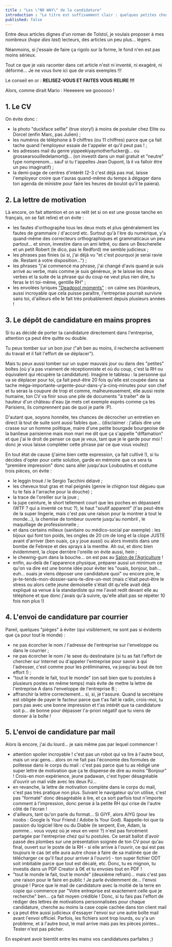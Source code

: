 ```yaml
---
title : "Les \"NO WAY\" de la candidature"
introduction : "Le titre est suffisamment clair : quelques petites choses à éviter quand on postule !"
published: false
---
```


Entre deux articles dignes d'un roman de Tolstoï, je voulais proposer à mes nombreux (<i lang="en">hope dies last</i>) lecteurs, des articles un peu plus... légers.

Néanmoins, si j'essaie de faire ça rigolo sur la forme, le fond n'en est pas moins sérieux.

Tout ce que je vais raconter dans cet article n'est ni inventé, ni exagéré, ni déformé... Je ne vous livre ici que de vrais exemples !!!

Le conseil en or : **RELISEZ-VOUS ET FAITES VOUS RELIRE !!!**

Alors, comme dirait Mario : Heeeeere we goooooo !

## 1. Le CV

On évite donc :

- la photo "duckface selfie" (true story!) à moins de postuler chez Elite ou Dorcel (enfin Marc, pas Julien) ;
- les numéros de téléphone à 9 chiffres (ou 11 chiffres) parce que ça fait tache quand l'employeur essaie de t'appeler et qu'il peut pas ! ;
- les adresses mail du genre yippeekiyaymotherfucker@... ou grossearsouilledelamort@... (on investit dans un mail gratuit et "neutre" type nomprenom... sauf si tu t'appelles Jean Dupont, là il va falloir être un peu imaginatif) ;
- la demi-page de centres d'intérêt (2-3 c'est déjà pas mal, laisse l'employeur croire que t'auras quand-même du temps à dégager dans ton agenda de ministre pour faire les heures de boulot qu'il te paiera).


## 2. La lettre de motivation

Là encore, on fait attention et on se relit (et si on est une grosse tanche en français, on se fait relire) et on évite :

- les fautes d'orthographe tous les deux mots et plus généralement les fautes de grammaire / d'accord etc. Surtout qu'à l'ère du numérique, y'a quand-même des correcteurs orthographiques et grammaticaux un peu partout... et sinon, investire dans un ami lettré, ou dans un Bescherelle et un petit Robert (le dico, pas le Redford) me semble judicieux ;
- les phrases pas finies (si si, j'ai déjà vu "et c'est pourquoi je serai ravie de. Restant à votre disposition…") ;
- les phrases "j'ai commencé ma phrase, j'ai changé d'avis quand je suis arrivé au verbe, mais comme je suis généreux, je te laisse les deux verbes et la suite de la phrase qui du coup ne veut plus rien dire, tu feras le tri toi-même, gentille RH" ;
- les envolées lyriques ["Deadpool moments"](https://youtu.be/0Mr8VoqJICY) : on calme ses (h)ardeurs, aussi incroyable que cela puisse paraître, l'entreprise pourrait survivre sans toi, d'ailleurs elle le fait très probablement depuis plusieurs années !

## 3. Le dépôt de candidature en mains propres

Si tu as décidé de porter ta candidature directement dans l'entreprise, attention ça peut être quitte ou double.

Tu peux tomber sur un bon jour ("ah ben au moins, il recherche activement du travail et il fait l'effort de se déplacer").

Mais tu peux aussi tomber sur un super mauvais jour ou dans des "petites" boîtes (où y'a pas vraiment de réceptionniste et où du coup, c'est la RH ou équivalent qui récupère ta candidature). Imagine le tableau : la personne qui va se déplacer pour toi, ça fait peut-être 20 fois qu'elle est coupée dans sa tache méga-importante-urgente-pour-dans-y'a-cinq-minutes pour son chef et tu seras la coupure de trop et comme, malheureusement, elle aussi reste humaine, ton CV va finir sous une pile de documents "à traiter" de la hauteur d'un château d'eau (je mets cet exemple exprès comme ça les Parisiens, ils comprennent pas de quoi je parle :P).

D'autant que, soyons honnête, tes chances de décrocher un entretien en direct là tout de suite sont aussi faibles que... (disclaimer : j'allais dire une crasse sur un homme politique, maire d'une petite bourgade bourgeoise de la banlieue parisienne mais mon mari me dit que ça s'appelle "diffamation" et que j'ai le droit de penser ce que je veux, tant que je le garde pour moi ! donc je vous laisse compléter cette phrase par ce que vous voulez)

En tout état de cause (j'aime bien cette expression, ça fait cultivé !), si tu décides d'opter pour cette solution, garde en mémoire que ce sera ta "première impression" donc sans aller jusqu'aux Louboutins et costume trois pièces, on évite :

- le leggin troué / le Sergio Tacchini délavé ;
- les cheveux tout gras et mal peignés (genre le chignon tout dégueu que tu te fais à l'arrache pour la douche) ;
- la trace de l'oreiller sur la joue ;
- la jupe ceinture, le short tellement court que les poches en dépassent (WTF ? qui a inventé ce truc ?), le haut "soutif apparent" (t'as peut-être de la super lingerie, mais c'est pas une raison pour la montrer à tout le monde...), la chemise de tombeur ouverte jusqu'au nombril , le maquillage de professionnelle ;
- et dans certains milieux (sanitaire ou médico-social par exemple) : les bijoux qui font ton poids, les ongles de 20 cm de long et la clope JUSTE avant d'arriver (ben ouais, ça y joue aussi) ou alors investis dans une bombe de Febreze et des sprays à la menthe. Ah oui, et donc bien évidemment, la clope derrière l'oreille on évite aussi, hein ;
-  le chewing-gum dans la bouche... on est pas au [Salon de l'Agriculture](https://youtu.be/X-JuK9tP2ic) !
- enfin, au-delà de l'apparence physique, préparer aussi un minimum ce qu'on va dire est une bonne idée pour éviter les "ouais, bonjour, bah... euh... ouais je viens déposer une candidature quoi" ou encore pire, le je-te-tends-mon-dossier-sans-te-dire-un-mot (mais c'était peut-être le stress ou alors cette jeune demoiselle s'était dit qu'elle avait déjà expliqué sa venue à la standardiste qui me l'avait redit devant elle au téléphone et que donc j'avais qu'à suivre, qu'elle allait pas se répéter 10 fois non plus !)

## 4. L'envoi de candidature par courrier

Pareil, quelques "pièges" à éviter (qui visiblement, ne sont pas si évidents que ça pour tout le monde) :

- ne pas écorcher le nom / l'adresse de l'entreprise sur l'enveloppe ou dans le courrier ;
- ne pas écorcher le nom / le sexe du destinataire (si tu as fait l'effort de chercher sur Internet ou d'appeler l'entreprise pour savoir à qui l'adresser, c'est comme pour les préliminaires, va jusqu'au bout de ton effort !) ;
- "tout le monde le fait, tout le monde" (on sait bien que tu postules à plusieurs postes en même temps) mais évite de mettre la lettre de l'entreprise A dans l'enveloppe de l'entreprise B ;
- affranchir la lettre correctement... si, si, je t'assure. Quand la secrétaire est obligée de payer le facteur parce que t'as fait le radin, crois-moi, tu pars pas avec une bonne impression et t'as intérêt que ta candidature soit p... de bonne pour dépasser l'a-priori négatif que tu viens de donner à la boîte !


## 5. L'envoi de candidature par mail

Alors là encore, j'ai du lourd... je sais même pas par lequel commencer !

- attention spoiler incroyable ! c'est pas un robot qui va lire à l'autre bout, mais un vrai gens... alors on ne fait pas l'économie des formules de politesse dans le corps du mail : c'est pas parce que tu as rédigé une super lettre de motivation que ça te dispense de dire au moins "Bonjour" ! Crois-en mon expérience, jeune padawan, c'est hyper désagréable d'ouvrir un mail vide avec les deux PJ...
- en revanche, la lettre de motivation complète dans le corps du mail, c'est pas très pratique non plus. Suivant le navigateur qu'on utilise, c'est pas "formaté" donc désagréable à lire, et ça sort parfois tout n'importe comment à l'impression, donc pense à la petite RH qui crise de l'autre côté de l'écran !
- d'ailleurs, tant qu'on parle du format... Si GIYF, alors AIYG (pour les noobs : Google Is Your Friend / Adobe Is Your God). Rappelle-toi que ta passion du logiciel libre ou du Diable (le serpent, Eve, Adam, la pomme... vous voyez où je veux en venir ?) n'est pas forcément partagée par l'entreprise chez qui tu postules. Ce serait ballot d'avoir passé des plombes sur une présentation soignée de ton CV pour qu'au final, ouvert sur le poste de la RH - si elle arrive à l'ouvrir, ce qui est pas toujours le cas (et elle aura autre chose à faire de sa matinée que de télécharger ce qu'il faut pour arriver à l'ouvrir) - ton super fichier ODT soit imbitable parce que tout est décalé, etc. Donc, tu es mignon, tu investis dans un PDF Creator à 0€ et tu envoies tout en PDF !
- "tout le monde le fait, tout le monde" (deuxième refrain)... mais c'est pas une raison pour le faire en public ! Je parle évidemment de... l'envoi groupé ! Parce que le mail de candidature avec la moitié de la terre en copie qui commence par "Votre entreprise est exactement celle que je recherche" ben... ça fait moyen crédible ! Donc, si tu fais pas l'effort de rédiger des lettres de motivations personnalisées pour chaque candidature, cherche au moins la case copie cachée dans ton client mail
- ça peut être aussi judicieux d'essayer l'envoi sur une autre boîte mail avant l'envoi officiel. Parfois, les fichiers sont trop lourds, ou y'a un problème, et à l'autre bout, le mail arrive mais pas les pièces jointes... Tester n'est pas pécher.

En espérant avoir bientôt entre les mains vos candidatures parfaites ;)
